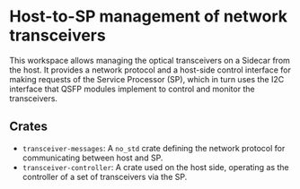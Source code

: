 # Host-to-SP management of network transceivers

This workspace allows managing the optical transceivers on a Sidecar from the
host. It provides a network protocol and a host-side control interface for
making requests of the Service Processor (SP), which in turn uses the I2C
interface that QSFP modules implement to control and monitor the transceivers.

## Crates

- `transceiver-messages`: A `no_std` crate defining the network protocol for
  communicating between host and SP.
- `transceiver-controller`: A crate used on the host side, operating as the
  controller of a set of transceivers via the SP.
